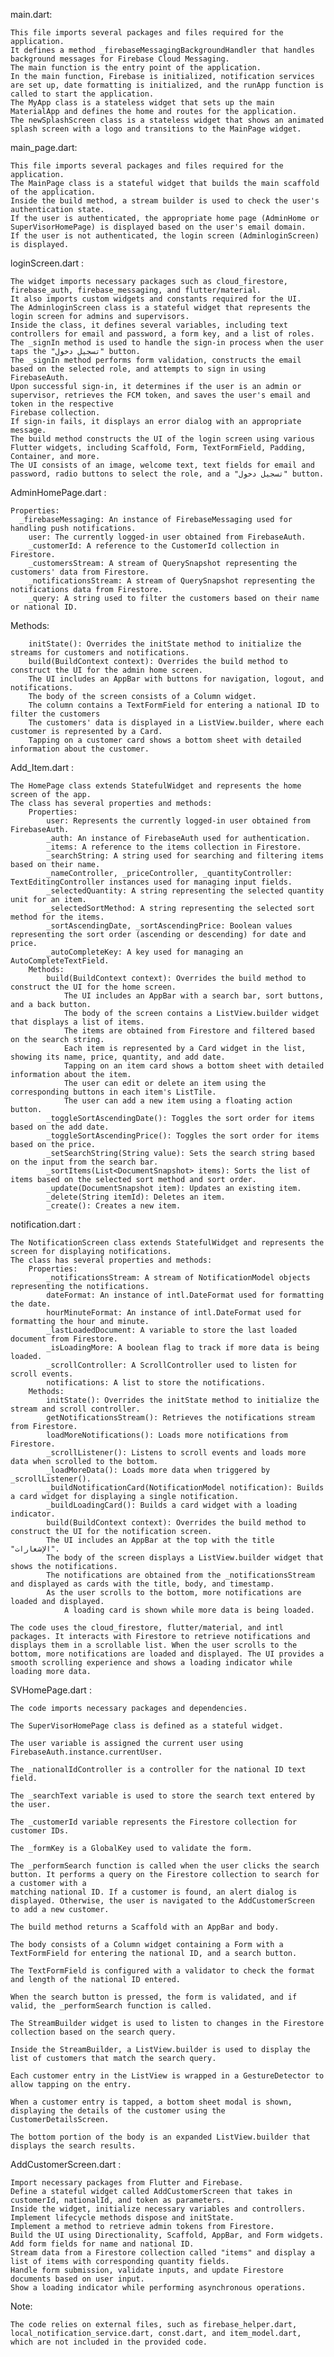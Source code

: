 main.dart:

    This file imports several packages and files required for the application.
    It defines a method _firebaseMessagingBackgroundHandler that handles background messages for Firebase Cloud Messaging.
    The main function is the entry point of the application.
    In the main function, Firebase is initialized, notification services are set up, date formatting is initialized, and the runApp function is called to start the application.
    The MyApp class is a stateless widget that sets up the main MaterialApp and defines the home and routes for the application.
    The newSplashScreen class is a stateless widget that shows an animated splash screen with a logo and transitions to the MainPage widget.

main_page.dart:

    This file imports several packages and files required for the application.
    The MainPage class is a stateful widget that builds the main scaffold of the application.
    Inside the build method, a stream builder is used to check the user's authentication state.
    If the user is authenticated, the appropriate home page (AdminHome or SuperVisorHomePage) is displayed based on the user's email domain.
    If the user is not authenticated, the login screen (AdminloginScreen) is displayed.

loginScreen.dart :  

    The widget imports necessary packages such as cloud_firestore, firebase_auth, firebase_messaging, and flutter/material.
    It also imports custom widgets and constants required for the UI.
    The AdminloginScreen class is a stateful widget that represents the login screen for admins and supervisors.
    Inside the class, it defines several variables, including text controllers for email and password, a form key, and a list of roles.
    The _signIn method is used to handle the sign-in process when the user taps the "تسجيل دخول" button.
    The _signIn method performs form validation, constructs the email based on the selected role, and attempts to sign in using FirebaseAuth.
    Upon successful sign-in, it determines if the user is an admin or supervisor, retrieves the FCM token, and saves the user's email and token in the respective   
    Firebase collection.
    If sign-in fails, it displays an error dialog with an appropriate message.
    The build method constructs the UI of the login screen using various Flutter widgets, including Scaffold, Form, TextFormField, Padding, Container, and more.
    The UI consists of an image, welcome text, text fields for email and password, radio buttons to select the role, and a "تسجيل دخول" button. 

AdminHomePage.dart :     

    Properties:
      _firebaseMessaging: An instance of FirebaseMessaging used for handling push notifications.
        user: The currently logged-in user obtained from FirebaseAuth.
        _customerId: A reference to the CustomerId collection in Firestore.
        _customersStream: A stream of QuerySnapshot representing the customers' data from Firestore.
        _notificationsStream: A stream of QuerySnapshot representing the notifications data from Firestore.
        _query: A string used to filter the customers based on their name or national ID.

 Methods:
 
        initState(): Overrides the initState method to initialize the streams for customers and notifications.
        build(BuildContext context): Overrides the build method to construct the UI for the admin home screen.
        The UI includes an AppBar with buttons for navigation, logout, and notifications.
        The body of the screen consists of a Column widget.
        The column contains a TextFormField for entering a national ID to filter the customers
        The customers' data is displayed in a ListView.builder, where each customer is represented by a Card.
        Tapping on a customer card shows a bottom sheet with detailed information about the customer.

Add_Item.dart :     

    The HomePage class extends StatefulWidget and represents the home screen of the app.
    The class has several properties and methods:
        Properties:
            user: Represents the currently logged-in user obtained from FirebaseAuth.
            _auth: An instance of FirebaseAuth used for authentication.
            _items: A reference to the items collection in Firestore.
            _searchString: A string used for searching and filtering items based on their name.
            _nameController, _priceController, _quantityController: TextEditingController instances used for managing input fields.
            _selectedQuantity: A string representing the selected quantity unit for an item.
            _selectedSortMethod: A string representing the selected sort method for the items.
            _sortAscendingDate, _sortAscendingPrice: Boolean values representing the sort order (ascending or descending) for date and price.
            _autoCompleteKey: A key used for managing an AutoCompleteTextField.
        Methods:
            build(BuildContext context): Overrides the build method to construct the UI for the home screen.
                The UI includes an AppBar with a search bar, sort buttons, and a back button.
                The body of the screen contains a ListView.builder widget that displays a list of items.
                The items are obtained from Firestore and filtered based on the search string.
                Each item is represented by a Card widget in the list, showing its name, price, quantity, and add date.
                Tapping on an item card shows a bottom sheet with detailed information about the item.
                The user can edit or delete an item using the corresponding buttons in each item's ListTile.
                The user can add a new item using a floating action button.
            _toggleSortAscendingDate(): Toggles the sort order for items based on the add date.
            _toggleSortAscendingPrice(): Toggles the sort order for items based on the price.
            _setSearchString(String value): Sets the search string based on the input from the search bar.
            _sortItems(List<DocumentSnapshot> items): Sorts the list of items based on the selected sort method and sort order.
            _update(DocumentSnapshot item): Updates an existing item.
            _delete(String itemId): Deletes an item.
            _create(): Creates a new item.



notification.dart :     

    The NotificationScreen class extends StatefulWidget and represents the screen for displaying notifications.
    The class has several properties and methods:
        Properties:
            _notificationsStream: A stream of NotificationModel objects representing the notifications.
            dateFormat: An instance of intl.DateFormat used for formatting the date.
            hourMinuteFormat: An instance of intl.DateFormat used for formatting the hour and minute.
            _lastLoadedDocument: A variable to store the last loaded document from Firestore.
            _isLoadingMore: A boolean flag to track if more data is being loaded.
            _scrollController: A ScrollController used to listen for scroll events.
            notifications: A list to store the notifications.
        Methods:
            initState(): Overrides the initState method to initialize the stream and scroll controller.
            getNotificationsStream(): Retrieves the notifications stream from Firestore.
            loadMoreNotifications(): Loads more notifications from Firestore.
            _scrollListener(): Listens to scroll events and loads more data when scrolled to the bottom.
            _loadMoreData(): Loads more data when triggered by _scrollListener().
            _buildNotificationCard(NotificationModel notification): Builds a card widget for displaying a single notification.
            _buildLoadingCard(): Builds a card widget with a loading indicator.
            build(BuildContext context): Overrides the build method to construct the UI for the notification screen.
            The UI includes an AppBar at the top with the title "الإشعارات".
            The body of the screen displays a ListView.builder widget that shows the notifications.
            The notifications are obtained from the _notificationsStream and displayed as cards with the title, body, and timestamp.
            As the user scrolls to the bottom, more notifications are loaded and displayed.
                A loading card is shown while more data is being loaded.

    The code uses the cloud_firestore, flutter/material, and intl packages. It interacts with Firestore to retrieve notifications and displays them in a scrollable list. When the user scrolls to the bottom, more notifications are loaded and displayed. The UI provides a smooth scrolling experience and shows a loading indicator while loading more data.


SVHomePage.dart :     

    The code imports necessary packages and dependencies.

    The SuperVisorHomePage class is defined as a stateful widget.

    The user variable is assigned the current user using FirebaseAuth.instance.currentUser.

    The _nationalIdController is a controller for the national ID text field.

    The _searchText variable is used to store the search text entered by the user.

    The _customerId variable represents the Firestore collection for customer IDs.

    The _formKey is a GlobalKey used to validate the form.

    The _performSearch function is called when the user clicks the search button. It performs a query on the Firestore collection to search for a customer with a 
    matching national ID. If a customer is found, an alert dialog is displayed. Otherwise, the user is navigated to the AddCustomerScreen to add a new customer.

    The build method returns a Scaffold with an AppBar and body.

    The body consists of a Column widget containing a Form with a TextFormField for entering the national ID, and a search button.

    The TextFormField is configured with a validator to check the format and length of the national ID entered.

    When the search button is pressed, the form is validated, and if valid, the _performSearch function is called.

    The StreamBuilder widget is used to listen to changes in the Firestore collection based on the search query.

    Inside the StreamBuilder, a ListView.builder is used to display the list of customers that match the search query.

    Each customer entry in the ListView is wrapped in a GestureDetector to allow tapping on the entry.

    When a customer entry is tapped, a bottom sheet modal is shown, displaying the details of the customer using the CustomerDetailsScreen.

    The bottom portion of the body is an expanded ListView.builder that displays the search results.



AddCustomerScreen.dart : 

    Import necessary packages from Flutter and Firebase.
    Define a stateful widget called AddCustomerScreen that takes in customerId, nationalId, and token as parameters.
    Inside the widget, initialize necessary variables and controllers.
    Implement lifecycle methods dispose and initState.
    Implement a method to retrieve admin tokens from Firestore.
    Build the UI using Directionality, Scaffold, AppBar, and Form widgets.
    Add form fields for name and national ID.
    Stream data from a Firestore collection called "items" and display a list of items with corresponding quantity fields.
    Handle form submission, validate inputs, and update Firestore documents based on user input.
    Show a loading indicator while performing asynchronous operations.

Note:

    The code relies on external files, such as firebase_helper.dart, local_notification_service.dart, const.dart, and item_model.dart, which are not included in the provided code.

